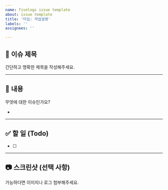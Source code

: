```yaml
---
name: fivelogs issue template
about: issue template
title: '타입: 작업설명'
labels: ''
assignees: ''

---
```


## 📌 이슈 제목
간단하고 명확한 제목을 작성해주세요.

---

## 📝 내용
무엇에 대한 이슈인가요?

-  

---

## ✅ 할 일 (Todo)
- [ ] 

---

## 📷 스크린샷 (선택 사항)
가능하다면 이미지나 로그 첨부해주세요.
